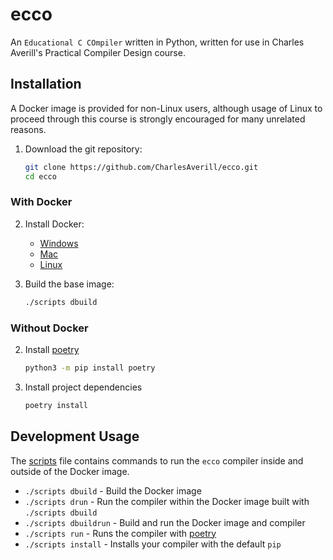 # ecco
An `Educational C COmpiler` written in Python, written for use in Charles Averill's Practical Compiler Design course.

## Installation

A Docker image is provided for non-Linux users, although usage of Linux to proceed through this course is strongly encouraged for many unrelated reasons.

1. Download the git repository:
    ```bash
    git clone https://github.com/CharlesAverill/ecco.git
    cd ecco
    ```
### With Docker

2. Install Docker:
    - [Windows](https://docs.docker.com/docker-for-windows/install/)
    - [Mac](https://docs.docker.com/docker-for-mac/install/)
    - [Linux](https://docs.docker.com/install/linux/docker-ce/ubuntu/)

3. Build the base image:
    ```bash
    ./scripts dbuild
    ```

### Without Docker

2. Install [poetry](https://python-poetry.org/)
    ```bash
    python3 -m pip install poetry
    ```

3. Install project dependencies
    ```bash
    poetry install
    ```

## Development Usage

The [scripts](./scripts) file contains commands to run the `ecco` compiler inside and outside of the Docker image.

- `./scripts dbuild` - Build the Docker image
- `./scripts drun` - Run the compiler within the Docker image built with `./scripts dbuild`
- `./scripts dbuildrun` - Build and run the Docker image and compiler
- `./scripts run` - Runs the compiler with [poetry](https://python-poetry.org/)
- `./scripts install` - Installs your compiler with the default `pip` 

